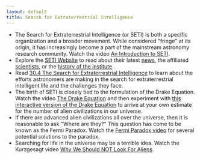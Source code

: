 ```yaml
---
layout: default
title: Search for Extraterrestrial Intelligence
---
```


- The Search for Extraterrestrial Intelligence (or SETI) is both a specific organization and a broader movement. While considered "fringe" at its origin, it has increasingly become a part of the mainstream astronomy research community. Watch the video [An Introduction to SETI](https://youtu.be/W9vos95ernk?t=13).
- Explore the [SETI Website](https://www.seti.org/) to read about their latest [news](https://www.seti.org/news), the affiliated [scientists](https://www.seti.org/our-scientists), or the [history of the institute](https://www.seti.org/origin-of-the-institute). 
- Read [30.4 The Search for Extraterrestrial Intelligence](https://openstax.org/books/astronomy-2e/pages/30-4-the-search-for-extraterrestrial-intelligence) to learn about the efforts astronomers are making in the search for extraterrestrial intelligent life and the challenges they face.
- The birth of SETI is closely tied to the formulation of the Drake Equation. Watch the video [The Drake Equation](https://youtu.be/A7yuFAr18ag) and then experiment with [this interactive version of the Drake Equation](https://informationisbeautiful.net/visualizations/the-drake-equation/) to arrive at your own estimate for the number of alien civilizations in our universe.
- If there are advanced alien civilizations all over the universe, then it is reasonable to ask "Where are they?" This question has come to be known as the Fermi Paradox. Watch the [Fermi Paradox video](https://youtu.be/hcsrwE8afQQ?t=13) for several potential solutions to the paradox.
- Searching for life in the universe may be a terrible idea. Watch the Kurzgesagt video [Why We Should NOT Look For Aliens](https://youtu.be/xAUJYP8tnRE?si=m4N3_8g7TFXmr7Rp).
